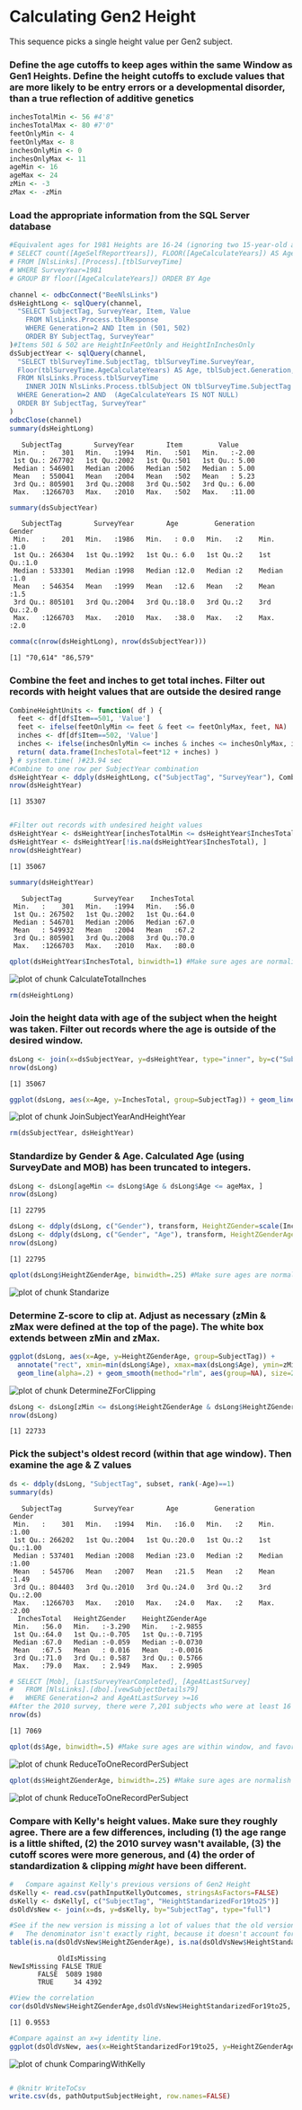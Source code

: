 # Calculating Gen2 Height
This sequence picks a single height value per Gen2 subject.







### Define the age cutoffs to keep ages within the same Window as Gen1 Heights.  Define the height cutoffs to exclude values that are more likely to be entry errors or a developmental disorder, than a true reflection of additive genetics

```r
inchesTotalMin <- 56 #4'8"
inchesTotalMax <- 80 #7'0"
feetOnlyMin <- 4
feetOnlyMax <- 8
inchesOnlyMin <- 0
inchesOnlyMax <- 11
ageMin <- 16
ageMax <- 24
zMin <- -3
zMax <- -zMin 
```


### Load the appropriate information from the SQL Server database

```r
#Equivalent ages for 1981 Heights are 16-24 (ignoring two 15-year-old and 1 26-year-old)
# SELECT count([AgeSelfReportYears]), FLOOR([AgeCalculateYears]) AS Age
# FROM [NlsLinks].[Process].[tblSurveyTime]
# WHERE SurveyYear=1981
# GROUP BY floor([AgeCalculateYears]) ORDER BY Age

channel <- odbcConnect("BeeNlsLinks")
dsHeightLong <- sqlQuery(channel, 
  "SELECT SubjectTag, SurveyYear, Item, Value
    FROM NlsLinks.Process.tblResponse
    WHERE Generation=2 AND Item in (501, 502) 
    ORDER BY SubjectTag, SurveyYear" 
)#Items 501 & 502 are HeightInFeetOnly and HeightInInchesOnly
dsSubjectYear <- sqlQuery(channel, 
  "SELECT tblSurveyTime.SubjectTag, tblSurveyTime.SurveyYear, 
  Floor(tblSurveyTime.AgeCalculateYears) AS Age, tblSubject.Generation, tblSubject.Gender
  FROM NlsLinks.Process.tblSurveyTime 
    INNER JOIN NlsLinks.Process.tblSubject ON tblSurveyTime.SubjectTag = tblSubject.SubjectTag
  WHERE Generation=2 AND  (AgeCalculateYears IS NOT NULL)
  ORDER BY SubjectTag, SurveyYear"
)
odbcClose(channel)
summary(dsHeightLong)
```

```
   SubjectTag        SurveyYear        Item         Value      
 Min.   :    301   Min.   :1994   Min.   :501   Min.   :-2.00  
 1st Qu.: 267702   1st Qu.:2002   1st Qu.:501   1st Qu.: 5.00  
 Median : 546901   Median :2006   Median :502   Median : 5.00  
 Mean   : 550041   Mean   :2004   Mean   :502   Mean   : 5.23  
 3rd Qu.: 805901   3rd Qu.:2008   3rd Qu.:502   3rd Qu.: 6.00  
 Max.   :1266703   Max.   :2010   Max.   :502   Max.   :11.00  
```

```r
summary(dsSubjectYear)
```

```
   SubjectTag        SurveyYear        Age         Generation     Gender   
 Min.   :    201   Min.   :1986   Min.   : 0.0   Min.   :2    Min.   :1.0  
 1st Qu.: 266304   1st Qu.:1992   1st Qu.: 6.0   1st Qu.:2    1st Qu.:1.0  
 Median : 533301   Median :1998   Median :12.0   Median :2    Median :1.0  
 Mean   : 546354   Mean   :1999   Mean   :12.6   Mean   :2    Mean   :1.5  
 3rd Qu.: 805101   3rd Qu.:2004   3rd Qu.:18.0   3rd Qu.:2    3rd Qu.:2.0  
 Max.   :1266703   Max.   :2010   Max.   :38.0   Max.   :2    Max.   :2.0  
```

```r
comma(c(nrow(dsHeightLong), nrow(dsSubjectYear)))
```

```
[1] "70,614" "86,579"
```


### Combine the feet and inches to get total inches.  Filter out records with height values that are outside the desired range

```r
CombineHeightUnits <- function( df ) {
  feet <- df[df$Item==501, 'Value']
  feet <- ifelse(feetOnlyMin <= feet & feet <= feetOnlyMax, feet, NA)  
  inches <- df[df$Item==502, 'Value']
  inches <- ifelse(inchesOnlyMin <= inches & inches <= inchesOnlyMax, inches, NA)
  return( data.frame(InchesTotal=feet*12 + inches) )
} # system.time( )#23.94 sec
#Combine to one row per SubjectYear combination
dsHeightYear <- ddply(dsHeightLong, c("SubjectTag", "SurveyYear"), CombineHeightUnits)
nrow(dsHeightYear)
```

```
[1] 35307
```

```r

#Filter out records with undesired height values
dsHeightYear <- dsHeightYear[inchesTotalMin <= dsHeightYear$InchesTotal & dsHeightYear$InchesTotal <= inchesTotalMax, ]
dsHeightYear <- dsHeightYear[!is.na(dsHeightYear$InchesTotal), ]
nrow(dsHeightYear)
```

```
[1] 35067
```

```r
summary(dsHeightYear)
```

```
   SubjectTag        SurveyYear    InchesTotal  
 Min.   :    301   Min.   :1994   Min.   :56.0  
 1st Qu.: 267502   1st Qu.:2002   1st Qu.:64.0  
 Median : 546701   Median :2006   Median :67.0  
 Mean   : 549932   Mean   :2004   Mean   :67.2  
 3rd Qu.: 805901   3rd Qu.:2008   3rd Qu.:70.0  
 Max.   :1266703   Max.   :2010   Max.   :80.0  
```

```r
qplot(dsHeightYear$InchesTotal, binwidth=1) #Make sure ages are normalish with no extreme values.
```

![plot of chunk CalculateTotalInches](figure/CalculateTotalInches.png) 

```r
rm(dsHeightLong)
```


### Join the height data with age of the subject when the height was taken.  Filter out records where the age is outside of the desired window.

```r
dsLong <- join(x=dsSubjectYear, y=dsHeightYear, type="inner", by=c("SubjectTag", "SurveyYear"))
nrow(dsLong)
```

```
[1] 35067
```

```r
ggplot(dsLong, aes(x=Age, y=InchesTotal, group=SubjectTag)) + geom_line(alpha=.2) + geom_smooth(method="rlm", aes(group=NA), size=2)
```

![plot of chunk JoinSubjectYearAndHeightYear](figure/JoinSubjectYearAndHeightYear.png) 

```r
rm(dsSubjectYear, dsHeightYear)
```

### Standardize by Gender & Age.  Calculated Age (using SurveyDate and MOB) has been truncated to integers.  

```r
dsLong <- dsLong[ageMin <= dsLong$Age & dsLong$Age <= ageMax, ]
nrow(dsLong)
```

```
[1] 22795
```

```r
dsLong <- ddply(dsLong, c("Gender"), transform, HeightZGender=scale(InchesTotal))
dsLong <- ddply(dsLong, c("Gender", "Age"), transform, HeightZGenderAge=scale(InchesTotal))
nrow(dsLong)
```

```
[1] 22795
```

```r
qplot(dsLong$HeightZGenderAge, binwidth=.25) #Make sure ages are normalish with no extreme values.
```

![plot of chunk Standarize](figure/Standarize.png) 


### Determine Z-score to clip at.  Adjust as necessary (zMin & zMax were defined at the top of the page).  The white box extends between zMin and zMax.

```r
ggplot(dsLong, aes(x=Age, y=HeightZGenderAge, group=SubjectTag)) + 
  annotate("rect", xmin=min(dsLong$Age), xmax=max(dsLong$Age), ymin=zMin, ymax= zMax, fill="gray99") +
  geom_line(alpha=.2) + geom_smooth(method="rlm", aes(group=NA), size=2)
```

![plot of chunk DetermineZForClipping](figure/DetermineZForClipping.png) 

```r
dsLong <- dsLong[zMin <= dsLong$HeightZGenderAge & dsLong$HeightZGenderAge <= zMax, ]
nrow(dsLong)
```

```
[1] 22733
```


### Pick the subject's oldest record (within that age window).  Then examine the age & Z values

```r
ds <- ddply(dsLong, "SubjectTag", subset, rank(-Age)==1)
summary(ds)
```

```
   SubjectTag        SurveyYear        Age         Generation     Gender    
 Min.   :    301   Min.   :1994   Min.   :16.0   Min.   :2    Min.   :1.00  
 1st Qu.: 266202   1st Qu.:2004   1st Qu.:20.0   1st Qu.:2    1st Qu.:1.00  
 Median : 537401   Median :2008   Median :23.0   Median :2    Median :1.00  
 Mean   : 545706   Mean   :2007   Mean   :21.5   Mean   :2    Mean   :1.49  
 3rd Qu.: 804403   3rd Qu.:2010   3rd Qu.:24.0   3rd Qu.:2    3rd Qu.:2.00  
 Max.   :1266703   Max.   :2010   Max.   :24.0   Max.   :2    Max.   :2.00  
  InchesTotal   HeightZGender    HeightZGenderAge 
 Min.   :56.0   Min.   :-3.290   Min.   :-2.9855  
 1st Qu.:64.0   1st Qu.:-0.705   1st Qu.:-0.7195  
 Median :67.0   Median :-0.059   Median :-0.0730  
 Mean   :67.5   Mean   : 0.016   Mean   :-0.0016  
 3rd Qu.:71.0   3rd Qu.: 0.587   3rd Qu.: 0.5766  
 Max.   :79.0   Max.   : 2.949   Max.   : 2.9905  
```

```r
# SELECT [Mob], [LastSurveyYearCompleted], [AgeAtLastSurvey]
#   FROM [NlsLinks].[dbo].[vewSubjectDetails79]
#   WHERE Generation=2 and AgeAtLastSurvey >=16
#After the 2010 survey, there were 7,201 subjects who were at least 16 at the last survey.
nrow(ds) 
```

```
[1] 7069
```

```r
qplot(ds$Age, binwidth=.5) #Make sure ages are within window, and favoring older values
```

![plot of chunk ReduceToOneRecordPerSubject](figure/ReduceToOneRecordPerSubject1.png) 

```r
qplot(ds$HeightZGenderAge, binwidth=.25) #Make sure ages are normalish with no extreme values.
```

![plot of chunk ReduceToOneRecordPerSubject](figure/ReduceToOneRecordPerSubject2.png) 


### Compare with Kelly's height values.  Make sure they roughly agree. There are a few differences, including (1) the age range is a little shifted, (2) the 2010 survey wasn't available, (3) the cutoff scores were more generous, and (4) the order of standardization & clipping *might* have been different.

```r
#   Compare against Kelly's previous versions of Gen2 Height
dsKelly <- read.csv(pathInputKellyOutcomes, stringsAsFactors=FALSE)
dsKelly <- dsKelly[, c("SubjectTag", "HeightStandarizedFor19to25")]
dsOldVsNew <- join(x=ds, y=dsKelly, by="SubjectTag", type="full")

#See if the new version is missing a lot of values that the old version caught.
#   The denominator isn't exactly right, because it doesn't account for the 2010 values missing in the new version.
table(is.na(dsOldVsNew$HeightZGenderAge), is.na(dsOldVsNew$HeightStandarizedFor19to25), dnn=c("NewIsMissing", "OldIsMissing"))
```

```
            OldIsMissing
NewIsMissing FALSE TRUE
       FALSE  5089 1980
       TRUE     34 4392
```

```r
#View the correlation
cor(dsOldVsNew$HeightZGenderAge,dsOldVsNew$HeightStandarizedFor19to25, use="complete.obs")
```

```
[1] 0.9553
```

```r
#Compare against an x=y identity line.
ggplot(dsOldVsNew, aes(x=HeightStandarizedFor19to25, y=HeightZGenderAge)) + geom_point(shape=1) + geom_abline() + geom_smooth(method="loess")
```

![plot of chunk ComparingWithKelly](figure/ComparingWithKelly.png) 

```r

# @knitr WriteToCsv
write.csv(ds, pathOutputSubjectHeight, row.names=FALSE)
```

